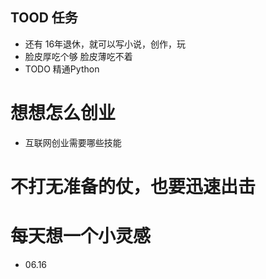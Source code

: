 ## TOOD 任务

- 还有 16年退休，就可以写小说，创作，玩
- 脸皮厚吃个够 脸皮薄吃不着
- TODO 精通Python

# 想想怎么创业

- 互联网创业需要哪些技能

# 不打无准备的仗，也要迅速出击

# 每天想一个小灵感

- 06.16  
 